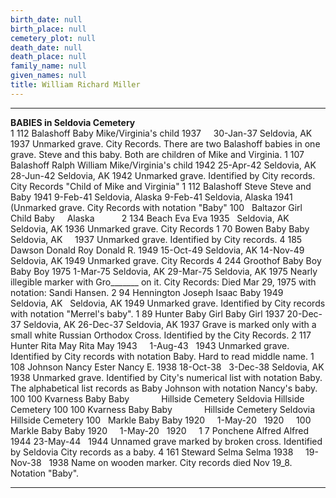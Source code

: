 ```yaml
---
birth_date: null
birth_place: null
cemetery_plot: null
death_date: null
death_place: null
family_name: null
given_names: null
title: William Richard Miller
---
```


  --------------------------------- ----- ------------ --------------- ------------------------ ------ ----------- ------------------ ----------- ------------------ ------ ----------------------------------------------------------------- -------------------------------------------------------------------------------------------------------------------------------------
  **BABIES in Seldovia Cemetery**                                                                                                                                                                                                             
  1                                 112   Balashoff    Baby            Mike/Virginia\'s child   1937                                  30-Jan-37   Seldovia, AK       1937   Unmarked grave.                                                   City Records. There are two Balashoff babies in one grave. Steve and this baby. Both are children of Mike and Virginia.
  1                                 107   Balashoff    Ralph William   Mike/Virginia's child    1942   25-Apr-42   Seldovia, AK       28-Jun-42   Seldovia, AK       1942   Unmarked grave. Identified by City records.                       City Records \"Child of Mike and Virginia\"
  1                                 112   Balashoff    Steve           Steve and Baby           1941   9-Feb-41    Seldovia, Alaska   9-Feb-41    Seldovia, Alaska   1941   (Unmarked grave.                                                  City Records with notation \"Baby\"
  100                                     Baltazor     Girl Child      Baby                                        Alaska                                                                                                                      
  2                                 134   Beach        Eva             Eva                      1935               Seldovia, AK                   Seldovia, AK       1936   Unmarked grave.                                                   City Records
  1                                 70    Bowen        Baby            Baby                                        Seldovia, AK                                      1937   Unmarked grave.                                                   Identified by City records.
  4                                 185   Dawson       Donald Roy      Donald R.                1949   15-Oct-49   Seldovia, AK       14-Nov-49   Seldovia, AK       1949   Unmarked grave.                                                   City Records
  4                                 244   Groothof     Baby Boy        Baby Boy                 1975   1-Mar-75    Seldovia, AK       29-Mar-75   Seldovia, AK       1975   Nearly illegible marker with Gro\_\_\_\_\_\_\_ on it.             City Records: Died Mar 29, 1975 with notation: Sandi Hansen.
  2                                 94    Hennington   Joseph Isaac    Baby                     1949               Seldovia, AK                   Seldovia, AK       1949   Unmarked grave.                                                   Identified by City records with notation \"Merrel\'s baby\".
  1                                 89    Hunter       Baby Girl       Baby Girl                1937   20-Dec-37   Seldovia, AK       26-Dec-37   Seldovia, AK       1937   Grave is marked only with a small white Russian Orthodox Cross.   Identified by the City Records.
  2                                 117   Hunter       Rita May        Rita May                 1943                                  1-Aug-43                       1943   Unmarked grave.                                                   Identified by City records with notation Baby. Hard to read middle name.
  1                                 108   Johnson      Nancy Ester     Nancy E.                 1938   18-Oct-38                      3-Dec-38    Seldovia, AK       1938   Unmarked grave.                                                   Identified by City\'s numerical list with notation Baby. The alphabetical list records as Baby Johnson with notation Nancy\'s baby.
  100                               100   Kvarness     Baby            Baby                                                                                                 Hillside Cemetery                                                 Seldovia Hillside Cemetery
  100                               100   Kvarness     Baby            Baby                                                                                                 Hillside Cemetery                                                 Seldovia Hillside Cemetery
  100                                     Markle       Baby            Baby                     1920                                  1-May-20                       1920                                                                      
  100                                     Markle       Baby            Baby                     1920                                  1-May-20                       1920                                                                      
  1                                 7     Ponchene     Alfred          Alfred                   1944                                  23-May-44                      1944   Unnamed grave marked by broken cross.                             Identified by Seldovia City records as a baby.
  4                                 161   Steward      Selma           Selma                    1938                                  19-Nov-38                      1938   Name on wooden marker.                                            City records died Nov 19\_8. Notation \"Baby\".
  --------------------------------- ----- ------------ --------------- ------------------------ ------ ----------- ------------------ ----------- ------------------ ------ ----------------------------------------------------------------- -------------------------------------------------------------------------------------------------------------------------------------
